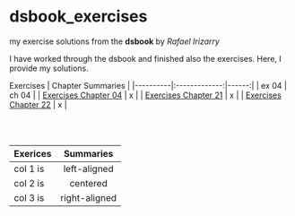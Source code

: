 # dsbook_exercises
my exercise solutions from the **dsbook** by *Rafael Irizarry*

I have worked through the dsbook and finished also the exercises. Here, I provide my solutions.

 Exercises | Chapter Summaries | 
|----------|:-------------:|------:|
| ex 04     | ch 04             | 
| [Exercises Chapter 04](ex_04_r_basics.html) | x | 
| [Exercises Chapter 21](ex_21_parsing_dates_and_times.html) | x |
| [Exercises Chapter 22](ex_22_text_mining.html) | x |

<br>
<br>

 Exerices  |    Summaries  |
|----------|:-------------:|
| col 1 is |  left-aligned |
| col 2 is |    centered   |
| col 3 is | right-aligned |
